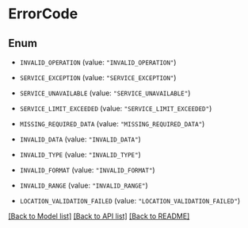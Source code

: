 # ErrorCode

## Enum


* `INVALID_OPERATION` (value: `"INVALID_OPERATION"`)

* `SERVICE_EXCEPTION` (value: `"SERVICE_EXCEPTION"`)

* `SERVICE_UNAVAILABLE` (value: `"SERVICE_UNAVAILABLE"`)

* `SERVICE_LIMIT_EXCEEDED` (value: `"SERVICE_LIMIT_EXCEEDED"`)

* `MISSING_REQUIRED_DATA` (value: `"MISSING_REQUIRED_DATA"`)

* `INVALID_DATA` (value: `"INVALID_DATA"`)

* `INVALID_TYPE` (value: `"INVALID_TYPE"`)

* `INVALID_FORMAT` (value: `"INVALID_FORMAT"`)

* `INVALID_RANGE` (value: `"INVALID_RANGE"`)

* `LOCATION_VALIDATION_FAILED` (value: `"LOCATION_VALIDATION_FAILED"`)


[[Back to Model list]](../README.md#documentation-for-models) [[Back to API list]](../README.md#documentation-for-api-endpoints) [[Back to README]](../README.md)


